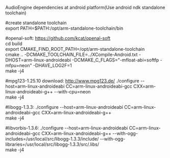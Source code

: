 AudioEngine dependencies at android platform(Use android ndk standalone toolchain)  
  
#create standalone toolchain  
export PATH=$PATH:/opt/arm-standalone-toolchain/bin  

#openal-soft: https://github.com/kcat/openal-soft  
cd build  
export CMAKE_FIND_ROOT_PATH=/opt/arm-standalone-toolchain  
cmake .. -DCMAKE_TOOLCHAIN_FILE=../XCompile-Android.txt -DHOST=arm-linux-androideabi -DCMAKE_C_FLAGS="-mfloat-abi=softfp -mfpu=neon" -DHAVE_LOG2F=1  
make -j4
  
#mpg123-1.25.10 download: http://www.mpg123.de/
./configure --host=arm-linux-androideabi CC=arm-linux-androideabi-gcc CXX=arm-linux-androideabi-g++ --with-cpu=neon  
make -j4  
  
#libogg-1.3.3: ./configure --host=arm-linux-androideabi CC=arm-linux-androideabi-gcc CXX=arm-linux-androideabi-g++  
make -j4  
  
#libvorbis-1.3.6: ./configure --host=arm-linux-androideabi CC=arm-linux-androideabi-gcc CXX=arm-linux-androideabi-g++ --with-ogg-includes=/usr/local/src/libogg-1.3.3/include/ --with-ogg-libraries=/usr/local/src/libogg-1.3.3/src/.libs/  
make -j4  

